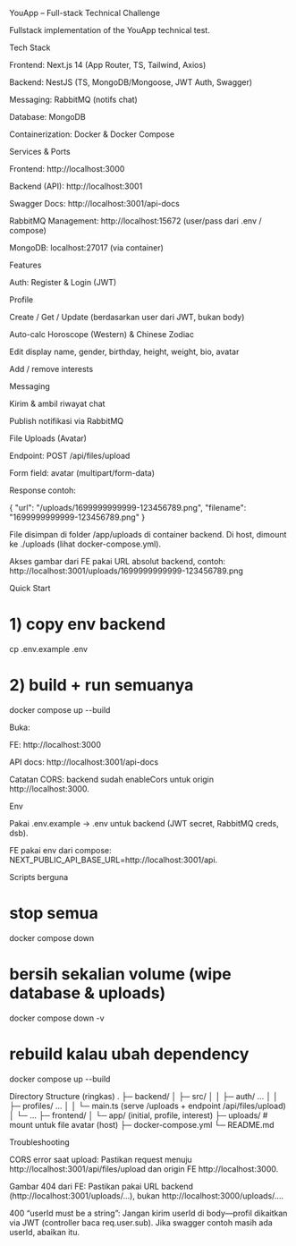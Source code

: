 YouApp – Full-stack Technical Challenge

Fullstack implementation of the YouApp technical test.

Tech Stack

Frontend: Next.js 14 (App Router, TS, Tailwind, Axios)

Backend: NestJS (TS, MongoDB/Mongoose, JWT Auth, Swagger)

Messaging: RabbitMQ (notifs chat)

Database: MongoDB

Containerization: Docker & Docker Compose

Services & Ports

Frontend: http://localhost:3000

Backend (API): http://localhost:3001

Swagger Docs: http://localhost:3001/api-docs

RabbitMQ Management: http://localhost:15672
 (user/pass dari .env / compose)

MongoDB: localhost:27017 (via container)

Features

Auth: Register & Login (JWT)

Profile

Create / Get / Update (berdasarkan user dari JWT, bukan body)

Auto-calc Horoscope (Western) & Chinese Zodiac

Edit display name, gender, birthday, height, weight, bio, avatar

Add / remove interests

Messaging

Kirim & ambil riwayat chat

Publish notifikasi via RabbitMQ

File Uploads (Avatar)

Endpoint: POST /api/files/upload

Form field: avatar (multipart/form-data)

Response contoh:

{ "url": "/uploads/1699999999999-123456789.png", "filename": "1699999999999-123456789.png" }


File disimpan di folder /app/uploads di container backend. Di host, dimount ke ./uploads (lihat docker-compose.yml).

Akses gambar dari FE pakai URL absolut backend, contoh:
http://localhost:3001/uploads/1699999999999-123456789.png

Quick Start
# 1) copy env backend
cp .env.example .env

# 2) build + run semuanya
docker compose up --build


Buka:

FE: http://localhost:3000

API docs: http://localhost:3001/api-docs

Catatan CORS: backend sudah enableCors untuk origin http://localhost:3000.

Env

Pakai .env.example → .env untuk backend (JWT secret, RabbitMQ creds, dsb).

FE pakai env dari compose: NEXT_PUBLIC_API_BASE_URL=http://localhost:3001/api.

Scripts berguna
# stop semua
docker compose down

# bersih sekalian volume (wipe database & uploads)
docker compose down -v

# rebuild kalau ubah dependency
docker compose up --build

Directory Structure (ringkas)
.
├─ backend/
│  ├─ src/
│  │  ├─ auth/ ...
│  │  ├─ profiles/ ...
│  │  └─ main.ts (serve /uploads + endpoint /api/files/upload)
│  └─ ...
├─ frontend/
│  └─ app/ (initial, profile, interest)
├─ uploads/           # mount untuk file avatar (host)
├─ docker-compose.yml
└─ README.md

Troubleshooting

CORS error saat upload: Pastikan request menuju http://localhost:3001/api/files/upload dan origin FE http://localhost:3000.

Gambar 404 dari FE: Pastikan pakai URL backend (http://localhost:3001/uploads/...), bukan http://localhost:3000/uploads/....

400 “userId must be a string”: Jangan kirim userId di body—profil dikaitkan via JWT (controller baca req.user.sub). Jika swagger contoh masih ada userId, abaikan itu.